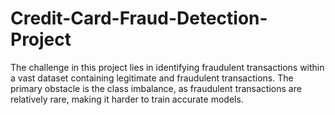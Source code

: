 # Credit-Card-Fraud-Detection-Project
The challenge in this project lies in identifying fraudulent transactions within a vast dataset containing legitimate and fraudulent transactions. The primary obstacle is the class imbalance, as fraudulent transactions are relatively rare, making it harder to train accurate models.
